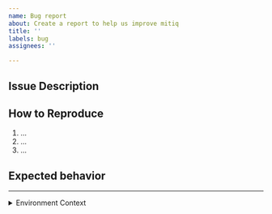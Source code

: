 ```yaml
---
name: Bug report
about: Create a report to help us improve mitiq
title: ''
labels: bug
assignees: ''

---
```


<!-- Before submitting an issue please make sure you are: -->
<!-- running the latest version of mitiq -->
<!-- checked to make sure this bug has not already been reported -->


## Issue Description
<!-- A short description of the bug here, along with what you expected the behavior to be. -->

<!-- Thanks for helping us improve mitiq! 🙂 -->

## How to Reproduce

1. ...
2. ...
3. ...

## Expected behavior
<!-- A clear and concise description of what you expected to happen. -->

---

<details>
<summary>Environment Context</summary>

Use the `about()` function to summarize information on operating system, python version and dependencies.
```python
from mitiq import about
about()
```

Additional Python Environment Details (`pip freeze` or `conda list`):

```
Copy and paste the output of `pip freeze` or `conda list` here.
```

</details>

